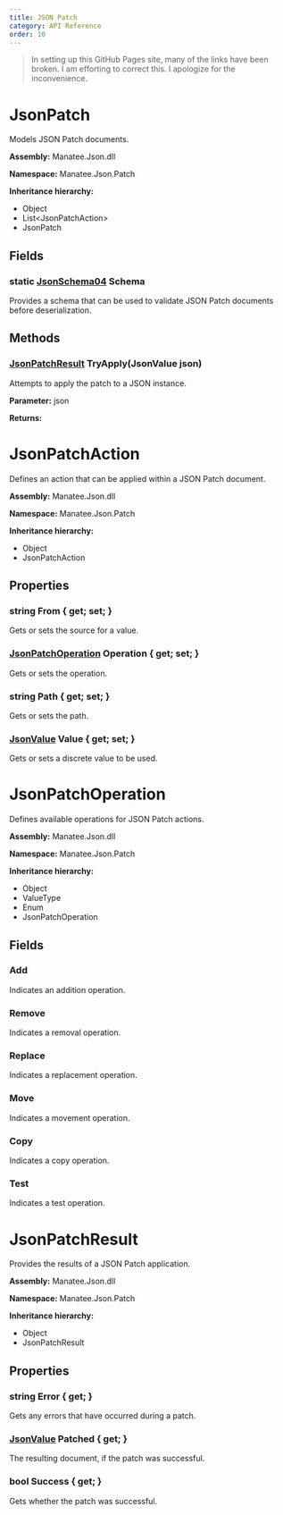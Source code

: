 ```yaml
---
title: JSON Patch
category: API Reference
order: 10
---
```


> In setting up this GitHub Pages site, many of the links have been broken.  I am efforting to correct this.  I apologize for the inconvenience.

# JsonPatch

Models JSON Patch documents.

**Assembly:** Manatee.Json.dll

**Namespace:** Manatee.Json.Patch

**Inheritance hierarchy:**

- Object
- List&lt;JsonPatchAction&gt;
- JsonPatch

## Fields

### static [JsonSchema04](API-Schema-4#jsonschema04) Schema

Provides a schema that can be used to validate JSON Patch documents before deserialization.

## Methods

### [JsonPatchResult](API-Patch#jsonpatchresult) TryApply(JsonValue json)

Attempts to apply the patch to a JSON instance.

**Parameter:** json



**Returns:** 

# JsonPatchAction

Defines an action that can be applied within a JSON Patch document.

**Assembly:** Manatee.Json.dll

**Namespace:** Manatee.Json.Patch

**Inheritance hierarchy:**

- Object
- JsonPatchAction

## Properties

### string From { get; set; }

Gets or sets the source for a value.

### [JsonPatchOperation](API-Patch#jsonpatchoperation) Operation { get; set; }

Gets or sets the operation.

### string Path { get; set; }

Gets or sets the path.

### [JsonValue](API-Json#jsonvalue) Value { get; set; }

Gets or sets a discrete value to be used.

# JsonPatchOperation

Defines available operations for JSON Patch actions.

**Assembly:** Manatee.Json.dll

**Namespace:** Manatee.Json.Patch

**Inheritance hierarchy:**

- Object
- ValueType
- Enum
- JsonPatchOperation

## Fields

### Add

Indicates an addition operation.

### Remove

Indicates a removal operation.

### Replace

Indicates a replacement operation.

### Move

Indicates a movement operation.

### Copy

Indicates a copy operation.

### Test

Indicates a test operation.

# JsonPatchResult

Provides the results of a JSON Patch application.

**Assembly:** Manatee.Json.dll

**Namespace:** Manatee.Json.Patch

**Inheritance hierarchy:**

- Object
- JsonPatchResult

## Properties

### string Error { get; }

Gets any errors that have occurred during a patch.

### [JsonValue](API-Json#jsonvalue) Patched { get; }

The resulting document, if the patch was successful.

### bool Success { get; }

Gets whether the patch was successful.

